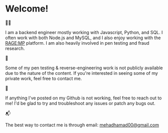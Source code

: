 <!--
**mehadh/mehadh** is a ✨ _special_ ✨ repository because its `README.md` (this file) appears on your GitHub profile.

Here are some ideas to get you started:

- 🔭 I’m currently working on ...
- 🌱 I’m currently learning ...
- 👯 I’m looking to collaborate on ...
- 🤔 I’m looking for help with ...
- 💬 Ask me about ...
- 📫 How to reach me: ...
- 😄 Pronouns: ...
- ⚡ Fun fact: ...
-->
# Welcome!

:technologist: 

I am a backend engineer mostly working with Javascript, Python, and SQL. I often work with both Node.js and MySQL, and I also enjoy working with the [RAGE:MP](https://rage.mp/) platform. I am also heavily involved in pen testing and fraud research.

:floppy_disk:

Some of my pen testing & reverse-engineering work is not publicly available due to the nature of the content. If you're interested in seeing some of my private work, feel free to contact me. 

:construction_worker:

If anything I've posted on my Github is not working, feel free to reach out to me! I'd be glad to try and troubleshoot any issues or patch any bugs out. 

:mailbox_with_mail:

The best way to contact me is through email: mehadhamad00@gmail.com
